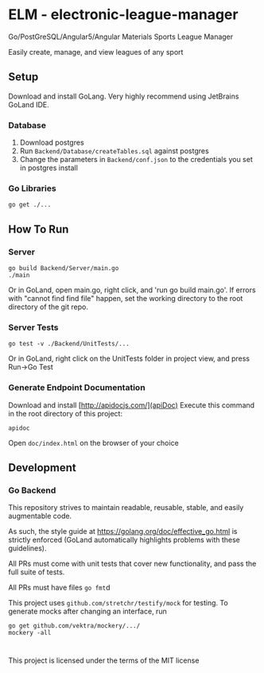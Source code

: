# ELM  - electronic-league-manager
Go/PostGreSQL/Angular5/Angular Materials Sports League Manager

Easily create, manage, and view leagues of any sport

## Setup
Download and install GoLang. Very highly recommend using JetBrains GoLand IDE.

### Database
1. Download postgres
2. Run `Backend/Database/createTables.sql` against postgres
3. Change the parameters in `Backend/conf.json` to the credentials you set in postgres install

### Go Libraries
```
go get ./...
```

## How To Run

### Server
``` 
go build Backend/Server/main.go
./main
```

Or in GoLand, open main.go, right click, and 'run go build main.go'. 
If errors with "cannot find find file" happen, set the working directory to the
root directory of the git repo.

### Server Tests
```
go test -v ./Backend/UnitTests/...
```

Or in GoLand, right click on the UnitTests folder in project view, and press Run->Go Test

### Generate Endpoint Documentation
Download and install [http://apidocjs.com/](apiDoc)
Execute this command in the root directory of this project:
```
apidoc
```
Open `doc/index.html` on the browser of your choice

## Development

### Go Backend

This repository strives to maintain readable, reusable, stable, and easily augmentable code. 

As such, the style guide at https://golang.org/doc/effective_go.html is strictly enforced (GoLand automatically highlights
problems with these guidelines).

All PRs must come with unit tests that cover new functionality, and pass the full suite of tests.

All PRs must have files `go fmt`d

This project uses `github.com/stretchr/testify/mock` for testing. To generate mocks after changing an interface, run
```
go get github.com/vektra/mockery/.../
mockery -all
```

#

This project is licensed under the terms of the MIT license